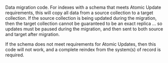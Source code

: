 Data migration code.  For indexes with a schema that meets Atomic Update
requirements, this will copy all data from a source collection to a
target collection.  If the source collection is being updated during
the migration, then the target collection cannot be guaranteed to be
an exact replica ... so updates must be paused during the migration,
and then sent to both source and target after migration.

If the schema does not meet requirements for Atomic Updates, then
this code will not work, and a complete reindex from the system(s) of
record is required.
